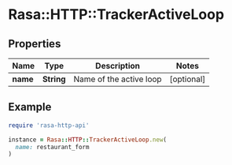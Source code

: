 # Rasa::HTTP::TrackerActiveLoop

## Properties

| Name | Type | Description | Notes |
| ---- | ---- | ----------- | ----- |
| **name** | **String** | Name of the active loop | [optional] |

## Example

```ruby
require 'rasa-http-api'

instance = Rasa::HTTP::TrackerActiveLoop.new(
  name: restaurant_form
)
```


